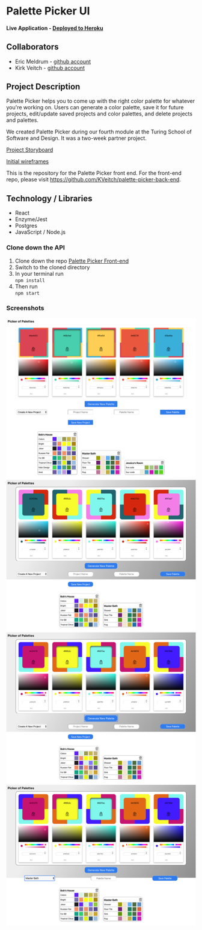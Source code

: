 [//]: # (use this line to add comments)
# Palette Picker UI

#### Live Application - [Deployed to Heroku](http://ui-palette-picker.herokuapp.com/)

## Collaborators  
- Eric Meldrum - [github account](https://github.com/ericwm76)
- Kirk Veitch - [github account](https://github.com/KVeitch)

## Project Description

Palette Picker helps you to come up with the right color palette for whatever you're working on. Users can generate a color palette, save it for future projects, edit/update saved projects and color palettes, and delete projects and palettes.

We created Palette Picker during our fourth module at the Turing School of Software and Design. It was a two-week partner project. 


[Project Storyboard](https://github.com/users/KVeitch/projects/4)

[Initial wireframes](./DOCS/PalettePicker.pdf)

This is the repository for the Palette Picker front end. For the front-end repo, please visit https://github.com/KVeitch/palette-picker-back-end.

## Technology / Libraries 

- React
- Enzyme/Jest
- Postgres
- JavaScript / Node.js

### Clone down the API

1. Clone down the repo [Palette Picker Front-end](https://github.com/KVeitch/palette-picker-front-end.git)
2. Switch to the cloned directory
3. In your terminal run  
                          ```npm install```
4. Then run   
              ```npm start```

### Screenshots


![](/DOCS/screencap.png)
![](/DOCS/screenCap1.png)
![](/DOCS/screenCap2.png)
![](/DOCS/screenCap3.png)

